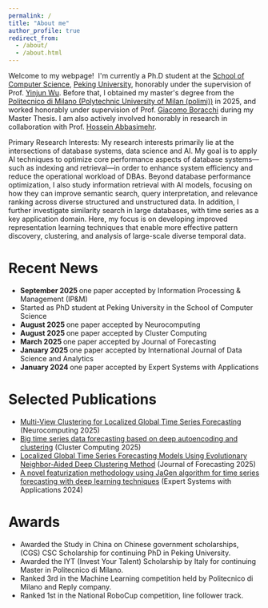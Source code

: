 ```yaml
---
permalink: /
title: "About me"
author_profile: true
redirect_from: 
  - /about/
  - /about.html
---
```


Welcome to my webpage!  I'm currently a Ph.D student at the [School of Computer Science](https://cs.pku.edu.cn/), [Peking University](https://www.pku.edu.cn/), honorably under the supervision of Prof. [Yinjun Wu](https://wuyinjun-1993.github.io/). Before that, I obtained my master's degree from the [Politecnico di Milano (Polytechnic University of Milan (polimi))](https://www.polimi.it/en/) in 2025, and worked honorably under supervision of Prof. [Giacomo Boracchi](https://boracchi.faculty.polimi.it/) during my Master Thesis. I am also actively involved honorably in research in collaboration with Prof. [Hossein Abbasimehr](https://scholar.google.com/citations?user=-dE6_tkAAAAJ&hl=en).

Primary Research Interests: My research interests primarily lie at the intersections of database systems, data science and AI. My goal is to apply AI techniques to optimize core performance aspects of database systems—such as indexing and retrieval—in order to enhance system efficiency and reduce the operational workload of DBAs. Beyond database performance optimization, I also study information retrieval with AI models, focusing on how they can improve semantic search, query interpretation, and relevance ranking across diverse structured and unstructured data. In addition, I further investigate similarity search in large databases, with time series as a key application domain. Here, my focus is on developing improved representation learning techniques that enable more effective pattern discovery, clustering, and analysis of large-scale diverse temporal data.

Recent News
======
- <b> September 2025 </b> one paper accepted by Information Processing & Management (IP&M)
- Started as PhD student at Peking University in the School of Computer Science
- <b> August 2025 </b> one paper accepted by Neurocomputing
- <b> August 2025 </b> one paper accepted by Cluster Computing
- <b> March 2025 </b> one paper accepted by Journal of Forecasting
- <b> January 2025 </b> one paper accepted by International Journal of Data Science and Analytics
- <b> January 2024 </b> one paper accepted by Expert Systems with Applications


Selected Publications
======
- [Multi-View Clustering for Localized Global Time Series Forecasting](https://doi.org/10.1016/j.neucom.2025.131183) (Neurocomputing 2025)
- [Big time series data forecasting based on deep autoencoding and clustering](https://doi.org/10.1007/s10586-024-04909-2) (Cluster Computing 2025)
- [Localized Global Time Series Forecasting Models Using Evolutionary Neighbor-Aided Deep Clustering Method](https://doi.org/10.1002/for.3263) (Journal of Forecasting 2025)
- [A novel featurization methodology using JaGen algorithm for time series forecasting with deep learning techniques](https://doi.org/10.1016/j.eswa.2023.121279) (Expert Systems with Applications 2024)

Awards
======
- Awarded the Study in China on Chinese government scholarships, (CGS) CSC Scholarship for continuing PhD in Peking University.
- Awarded the IYT (Invest Your Talent) Scholarship by Italy for continuing Master in Politecnico di Milano.
- Ranked 3rd in the Machine Learning competition held by Politecnico di Milano and Reply company.
- Ranked 1st in the National RoboCup competition, line follower track.
